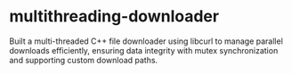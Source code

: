 # multithreading-downloader
Built a multi-threaded C++ file downloader using libcurl to manage parallel downloads efficiently, ensuring data integrity with mutex synchronization and supporting custom download paths.


